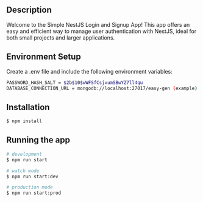 ## Description

Welcome to the Simple NestJS Login and Signup App! This app offers an easy and efficient way to manage user authentication with NestJS, ideal for both small projects and larger applications.


## Environment Setup
Create a .env file and include the following environment variables:
```bash
PASSWORD_HASH_SALT = $2b$10$wWFSfCsjvumSBwYZ7ll4qu
DATABASE_CONNECTION_URL = mongodb://localhost:27017/easy-gen (example)
```

## Installation

```bash
$ npm install
```

## Running the app

```bash
# development
$ npm run start

# watch mode
$ npm run start:dev

# production mode
$ npm run start:prod
```

